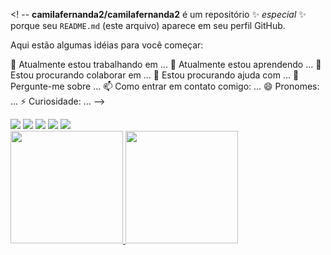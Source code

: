
<! --
**camilafernanda2/camilafernanda2** é um repositório ✨ _especial_ ✨ porque seu `README.md` (este arquivo) aparece em seu perfil GitHub.

Aqui estão algumas idéias para você começar:

🔭 Atualmente estou trabalhando em ...
🌱 Atualmente estou aprendendo ...
 👯 Estou procurando colaborar em ...
 🤔 Estou procurando ajuda com ...
💬 Pergunte-me sobre ...
📫 Como entrar em contato comigo: ...
😄 Pronomes: ...
⚡ Curiosidade: ...
-->


<div>
<a href="https://www.youtube.com/seu-canal-youtube-aqui" target="_blank"><img loading="lazy" src="https://img.shields.io/badge/YouTube-FF0000?style=for-the-badge&logo=youtube&logoColor=white" target="_blank"></a>
<a href="https://instagram.com/seu-usuário-instagram-aqui" target="_blank"><img loading="lazy" src="https://img.shields.io/badge/-Instagram-%23E4405F?style=for-the-badge&logo=instagram&logoColor=white" target="_blank"></a>
<a href="https://www.twitch.tv/seu-usuário-aqui" target="_blank"><img loading="lazy" src="https://img.shields.io/badge/Twitch-9146FF?style=for-the-badge&logo=twitch&logoColor=white" target="_blank"></a>
<a href = "mailto:contato@seu-usuário-aqui"><img loading="lazy" src="https://img.shields.io/badge/Gmail-D14836?style=for-the-badge&logo=gmail&logoColor=white" target="_blank"></a>
<a href="https://www.linkedin.com/in/seu-usuário-linkedln-aqui" target="_blank"><img loading="lazy" src="https://img.shields.io/badge/-LinkedIn-%230077B5?style=for-the-badge&logo=linkedin&logoColor=white" target="_blank"></a>   
</div>
<div>
<a href="https://github.com/renatologer">
<img loading="lazy" height="180em" src="https://github-readme-stats.vercel.app/api/top-langs/?username=renatologer&layout=compact&langs_count=7&theme=dracula"/>
<img loading="lazy" height="180em" src="https://github-readme-stats.vercel.app/api?username=renatologer&show_icons=true&theme=dracula&include_all_commits=true&count_private=true"/>
</div>
